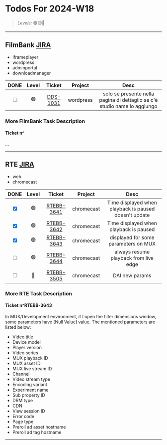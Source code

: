 # Todos For 2024-W18

> _Levels:_ 🟢🟡🔴

---

## FilmBank [JIRA](https://fincons.atlassian.net/jira/software/projects/DDS/boards/9/timeline)

- iframeplayer
- wordpress
- adminportal
- downloadmanager

|                     DONE                      | Level |                          Ticket                           |  Project  |                                   Desc                                    |
| :-------------------------------------------: | :---: | :-------------------------------------------------------: | :-------: | :-----------------------------------------------------------------------: |
| <input type="checkbox" unchecked id="b5a2b9"> |  🟢   | [DDS-1031](https://fincons.atlassian.net/browse/DDS-1031) | wordpress | solo se presente nella pagina di dettaglio se c'è studio name lo aggiungo |

### More FilmBank Task Description

#### Ticket n^

...

---

## RTE [JIRA](https://ott-jira.finconsgroup.com/secure/RapidBoard.jspa?rapidView=1&projectKey=RTEBB&view=planning.nodetail&quickFilter=1)

- web
- chromecast

|                     DONE                      | Level |                              Ticket                               |  Project   |                         Desc                          |
| :-------------------------------------------: | :---: | :---------------------------------------------------------------: | :--------: | :---------------------------------------------------: |
|  <input type="checkbox" checked id="03dafa">  |  🟢   | [RTEBB-3641](https://ott-jira.finconsgroup.com/browse/RTEBB-3641) | chromecast | Time displayed when playback is paused doesn't update |
|  <input type="checkbox" checked id="64f445">  |  🟢   | [RTEBB-3642](https://ott-jira.finconsgroup.com/browse/RTEBB-3642) | chromecast |        Time displayed when playback is paused         |
|  <input type="checkbox" checked id="2fa507">  |  🟢   | [RTEBB-3643](https://ott-jira.finconsgroup.com/browse/RTEBB-3643) | chromecast |         displayed for some parameters on MUX          |
| <input type="checkbox" unchecked id="472907"> |  🟢   | [RTEBB-3644](https://ott-jira.finconsgroup.com/browse/RTEBB-3644) | chromecast |         always resume playback from live edge         |
| <input type="checkbox" unchecked id="4fc53f"> |  🔴   | [RTEBB-3505](https://ott-jira.finconsgroup.com/browse/RTEBB-3505) | chromecast |                    DAI new params                     |

### More RTE Task Description

#### Ticket n^RTEBB-3643

In MUX/Development environment, if I open the filter dimensions window, some parameters have [Null Value] value. The mentioned parameters are listed below:

- Video title
- Device model
- Player version
- Video series
- MUX playback ID
- MUX asset ID
- MUX live stream ID
- Channel
- Video stream type
- Encoding variant
- Experiment name
- Sub property ID
- DRM type
- CDN
- View session ID
- Error code
- Page type
- Preroll ad asset hostname
- Preroll ad tag hostname

---
